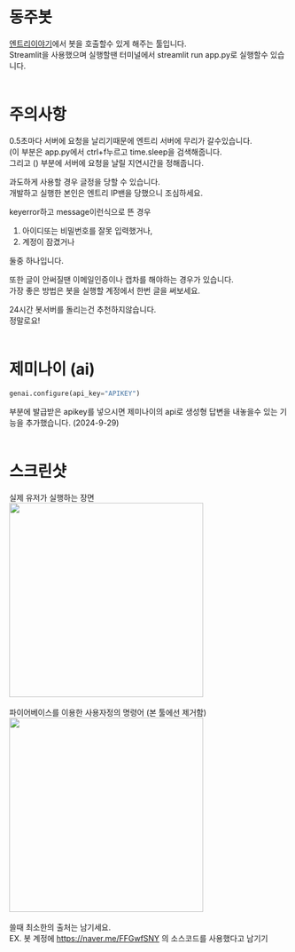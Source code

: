 # 동주봇
[엔트리이야기](<https://playentry.org/community/entrystory/>)에서 봇을 호출할수 있게 해주는 툴입니다.<br>
Streamlit을 사용했으며 실행할땐 터미널에서 streamlit run app.py로 실행할수 있습니다.
<br>
<br>
# 주의사항
0.5초마다 서버에 요청을 날리기때문에 엔트리 서버에 무리가 갈수있습니다.<br>
(이 부분은 app.py에서 ctrl+f누르고 time.sleep을 검색해줍니다.<br>
그리고 () 부분에 서버에 요청을 날릴 지연시간을 정해줍니다.<br>

과도하게 사용할 경우 글정을 당할 수 있습니다.<br>
개발하고 실행한 본인은 엔트리 IP밴을 당했으니 조심하세요.<br>

keyerror하고 message이런식으로 뜬 경우<br>
1. 아이디또는 비밀번호를 잘못 입력했거나,
2. 계정이 잠겼거나<br>

둘중 하나입니다.<br>

또한 글이 안써질땐 이메일인증이나 캡차를 해야하는 경우가 있습니다.<br>
가장 좋은 방법은 봇을 실행할 계정에서 한번 글을 써보세요.<br>

24시간 봇서버를 돌리는건 추천하지않습니다.<br>
정말로요!
<br>
<br>
# 제미나이 (ai)
```py
genai.configure(api_key="APIKEY")
```
부분에 발급받은 apikey를 넣으시면 제미나이의 api로 생성형 답변을 내놓을수 있는 기능을 추가했습니다. (2024-9-29)
<br>
<br>
# 스크린샷
실제 유저가 실행하는 장면<br>
<img src="https://github.com/user-attachments/assets/cdd3e6bb-fe91-4d38-bb7f-5bdaac98150d"  width="350px" height="auto"/>
<br><br>
파이어베이스를 이용한 사용자정의 명령어 (본 툴에선 제거함)<br>
<img src="https://github.com/user-attachments/assets/b7930491-e25a-465c-906f-23e6f3056335"  width="350px" height="auto"/>
<br>
<br>
쓸때 최소한의 출처는 남기세요.<br>
EX. 봇 계정에 https://naver.me/FFGwfSNY 의 소스코드를 사용했다고 남기기
